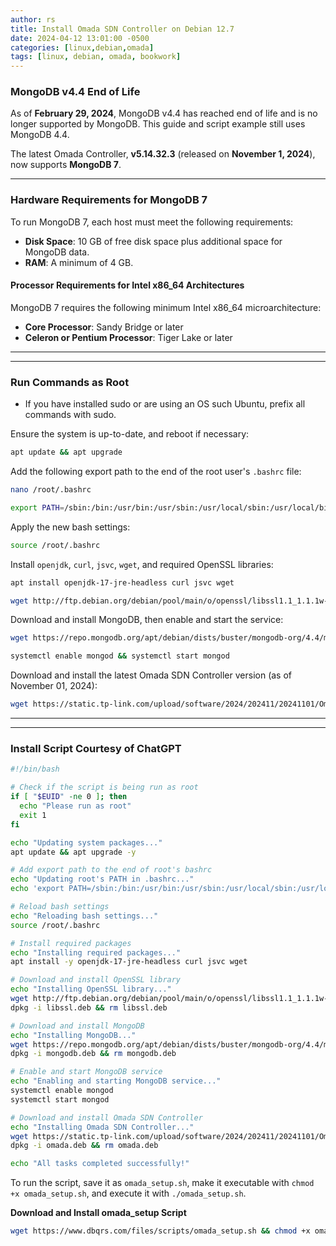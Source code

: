 ```yaml
---
author: rs
title: Install Omada SDN Controller on Debian 12.7 
date: 2024-04-12 13:01:00 -0500 
categories: [linux,debian,omada]
tags: [linux, debian, omada, bookwork]
---
```




### MongoDB v4.4 End of Life

As of **February 29, 2024**, MongoDB v4.4 has reached end of life and is no longer supported by MongoDB. This guide and script example still uses MongoDB 4.4.  

The latest Omada Controller, **v5.14.32.3** (released on **November 1, 2024**), now supports **MongoDB 7**.

---

### Hardware Requirements for MongoDB 7

To run MongoDB 7, each host must meet the following requirements:

- **Disk Space**: 10 GB of free disk space plus additional space for MongoDB data.
- **RAM**: A minimum of 4 GB.

#### Processor Requirements for Intel x86_64 Architectures
MongoDB 7 requires the following minimum Intel x86_64 microarchitecture:

- **Core Processor**: Sandy Bridge or later
- **Celeron or Pentium Processor**: Tiger Lake or later

---  



---

### **Run Commands as Root**
- If you have installed sudo or are using an OS such Ubuntu, prefix all commands with sudo.

Ensure the system is up-to-date, and reboot if necessary:
```bash
apt update && apt upgrade
```


Add the following export path to the end of the root user's `.bashrc` file:
```bash
nano /root/.bashrc
```
```bash
export PATH=/sbin:/bin:/usr/bin:/usr/sbin:/usr/local/sbin:/usr/local/bin
```


Apply the new bash settings:
```bash
source /root/.bashrc
```


Install `openjdk`, `curl`, `jsvc`, `wget`, and required OpenSSL libraries:
```bash
apt install openjdk-17-jre-headless curl jsvc wget
```
```bash
wget http://ftp.debian.org/debian/pool/main/o/openssl/libssl1.1_1.1.1w-0+deb11u1_amd64.deb -O libssl.deb && dpkg -i libssl.deb
```

Download and install MongoDB, then enable and start the service:
```bash
wget https://repo.mongodb.org/apt/debian/dists/buster/mongodb-org/4.4/main/binary-amd64/mongodb-org-server_4.4.29_amd64.deb -O mongodb.deb && dpkg -i mongodb.deb
```
```bash 
systemctl enable mongod && systemctl start mongod
```

Download and install the latest Omada SDN Controller version (as of November 01, 2024):
```bash
wget https://static.tp-link.com/upload/software/2024/202411/20241101/Omada_SDN_Controller_v5.14.32.3_linux_x64.deb -O omada.deb && dpkg -i omada.deb
```
---  
  
  
---

### Install Script Courtesy of ChatGPT  

```bash
#!/bin/bash

# Check if the script is being run as root
if [ "$EUID" -ne 0 ]; then
  echo "Please run as root"
  exit 1
fi

echo "Updating system packages..."
apt update && apt upgrade -y

# Add export path to the end of root's bashrc
echo "Updating root's PATH in .bashrc..."
echo 'export PATH=/sbin:/bin:/usr/bin:/usr/sbin:/usr/local/sbin:/usr/local/bin' >> /root/.bashrc

# Reload bash settings
echo "Reloading bash settings..."
source /root/.bashrc

# Install required packages
echo "Installing required packages..."
apt install -y openjdk-17-jre-headless curl jsvc wget

# Download and install OpenSSL library
echo "Installing OpenSSL library..."
wget http://ftp.debian.org/debian/pool/main/o/openssl/libssl1.1_1.1.1w-0+deb11u1_amd64.deb -O libssl.deb
dpkg -i libssl.deb && rm libssl.deb

# Download and install MongoDB
echo "Installing MongoDB..."
wget https://repo.mongodb.org/apt/debian/dists/buster/mongodb-org/4.4/main/binary-amd64/mongodb-org-server_4.4.29_amd64.deb -O mongodb.deb
dpkg -i mongodb.deb && rm mongodb.deb

# Enable and start MongoDB service
echo "Enabling and starting MongoDB service..."
systemctl enable mongod
systemctl start mongod

# Download and install Omada SDN Controller
echo "Installing Omada SDN Controller..."
wget https://static.tp-link.com/upload/software/2024/202411/20241101/Omada_SDN_Controller_v5.14.32.3_linux_x64.deb -O omada.deb
dpkg -i omada.deb && rm omada.deb

echo "All tasks completed successfully!"
```

To run the script, save it as `omada_setup.sh`, make it executable with `chmod +x omada_setup.sh`, and execute it with `./omada_setup.sh`.


**Download and Install omada_setup Script**
```bash
wget https://www.dbqrs.com/files/scripts/omada_setup.sh && chmod +x omada_setup.sh && ./omada_setup.sh
``` 